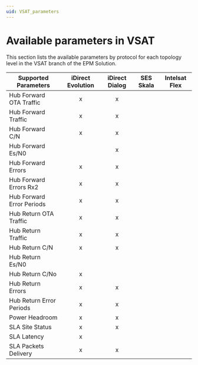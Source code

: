 ```yaml
---
uid: VSAT_parameters
---
```


# Available parameters in VSAT

This section lists the available parameters by protocol for each topology level in the VSAT branch of the EPM Solution.

| Supported Parameters | iDirect Evolution | iDirect Dialog | SES Skala | Intelsat Flex |
| --- | :---: | :---: | :---: | :---: |
| Hub Forward OTA Traffic           |x|x|||
| Hub Forward Traffic               |x|x|||
| Hub Forward C/N                   |x|x|||
| Hub Forward Es/N0                 ||x|||
| Hub Forward Errors                |x|x|||
| Hub Forward Errors Rx2            |x|x|||
| Hub Forward Error Periods         |x|x|||
| Hub Return OTA Traffic            |x|x|||
| Hub Return Traffic                |x|x|||
| Hub Return C/N                    |x|x|||
| Hub Return Es/N0                  |||||
| Hub Return C/No                   |x||||
| Hub Return Errors                 |x|x|||
| Hub Return Error Periods          |x|x|||
| Power Headroom                    |x|x|||
| SLA Site Status                   |x|x|||
| SLA Latency                       |x||||
| SLA Packets Delivery              |x|x|||
